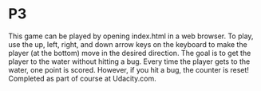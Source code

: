 # P3
This game can be played by opening index.html in a web browser.  To play, use the up, left, right, and down arrow keys on the keyboard to make the player (at the bottom) move in the desired direction.  The goal is to get the player to the water without hitting a bug. Every time the player gets to the water, one point is scored.  However, if you hit a bug, the counter is reset!
Completed as part of course at Udacity.com.
